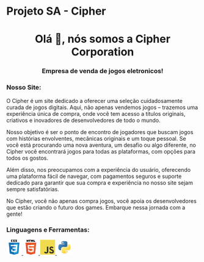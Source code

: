 # Projeto SA - Cipher

<h1 align="center">Olá 👋, nós somos a Cipher Corporation</h1>
<h3 align="center">Empresa de venda de jogos eletronicos!</h3>

<h3 align="left">Nosso Site:</h3>
<p align="left">
  O Cipher é um site dedicado a oferecer uma seleção cuidadosamente curada de jogos digitais. Aqui, não apenas vendemos jogos – trazemos uma experiência única de compra, onde você tem acesso a títulos originais, criativos e inovadores de desenvolvedores de todo o mundo.

Nosso objetivo é ser o ponto de encontro de jogadores que buscam jogos com histórias envolventes, mecânicas originais e um toque pessoal. Se você está procurando uma nova aventura, um desafio ou algo diferente, no Cipher você encontrará jogos para todas as plataformas, com opções para todos os gostos.

Além disso, nos preocupamos com a experiência do usuário, oferecendo uma plataforma fácil de navegar, com pagamentos seguros e suporte dedicado para garantir que sua compra e experiência no nosso site sejam sempre satisfatórias.

No Cipher, você não apenas compra jogos, você apoia os desenvolvedores que estão criando o futuro dos games. Embarque nessa jornada com a gente!
</p>

<h3 align="left">Linguagens e Ferramentas:</h3>
<p align="left"> <a href="https://www.w3schools.com/css/" target="_blank" rel="noreferrer"> <img src="https://raw.githubusercontent.com/devicons/devicon/master/icons/css3/css3-original-wordmark.svg" alt="css3" width="40" height="40"/> </a> <a href="https://www.w3.org/html/" target="_blank" rel="noreferrer"> <img src="https://raw.githubusercontent.com/devicons/devicon/master/icons/html5/html5-original-wordmark.svg" alt="html5" width="40" height="40"/> </a> <a href="https://developer.mozilla.org/en-US/docs/Web/JavaScript" target="_blank" rel="noreferrer"> <img src="https://raw.githubusercontent.com/devicons/devicon/master/icons/javascript/javascript-original.svg" alt="javascript" width="40" height="40"/> </a> <a href="https://www.python.org" target="_blank" rel="noreferrer"> <img src="https://raw.githubusercontent.com/devicons/devicon/master/icons/python/python-original.svg" alt="python" width="40" height="40"/> </a> </p>
